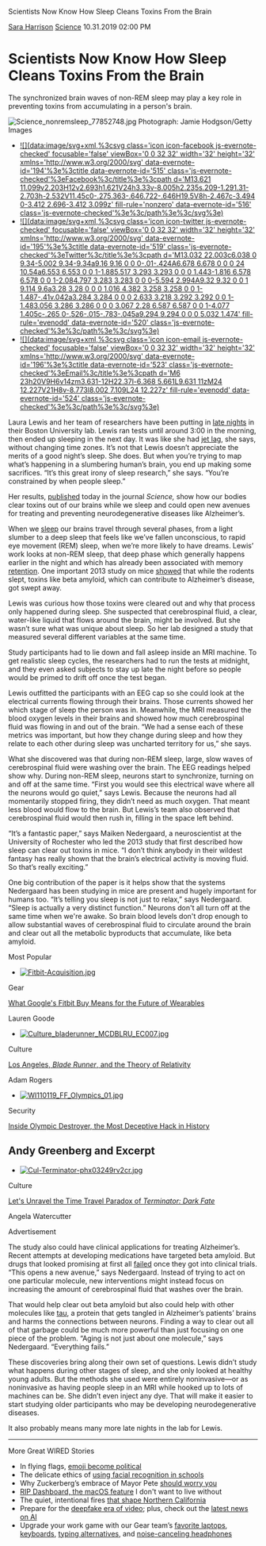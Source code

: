 Scientists Now Know How Sleep Cleans Toxins From the Brain

[Sara Harrison](https://www.wired.com/contributor/sara-harrison)
[Science](https://www.wired.com/category/science)
10.31.2019 02:00 PM

# Scientists Now Know How Sleep Cleans Toxins From the Brain

The synchronized brain waves of non-REM sleep may play a key role in preventing toxins from accumulating in a person's brain.

![Science_nonremsleep_77852748.jpg](../_resources/dcebdd506499dee65d85b45b9b28bf5f.jpg)
​Photograph: Jamie Hodgson/Getty Images

- [![](data:image/svg+xml,%3csvg class='icon icon-facebook js-evernote-checked' focusable='false' viewBox='0 0 32 32' width='32' height='32' xmlns='http://www.w3.org/2000/svg' data-evernote-id='194'%3e%3ctitle data-evernote-id='515' class='js-evernote-checked'%3eFacebook%3c/title%3e%3cpath d='M13.621 11.099v2.203H12v2.693h1.621V24h3.33v-8.005h2.235s.209-1.291.31-2.703h-2.532V11.45c0-.275.363-.646.722-.646H19.5V8h-2.467c-3.494 0-3.412 2.696-3.412 3.099z' fill-rule='nonzero' data-evernote-id='516' class='js-evernote-checked'%3e%3c/path%3e%3c/svg%3e)](https://www.facebook.com/dialog/feed?&display=popup&caption=&app_id=719405864858490&link=https%3A%2F%2Fwww.wired.com%2Fstory%2Fscientists-now-know-how-sleep-cleans-toxins-from-the-brain%2F%3Futm_source%3Dfacebook%26utm_medium%3Dsocial%26utm_campaign%3Donsite-share%26utm_brand%3Dwired%26utm_social-type%3Dearned)
- [![](data:image/svg+xml,%3csvg class='icon icon-twitter js-evernote-checked' focusable='false' viewBox='0 0 32 32' width='32' height='32' xmlns='http://www.w3.org/2000/svg' data-evernote-id='195'%3e%3ctitle data-evernote-id='519' class='js-evernote-checked'%3eTwitter%3c/title%3e%3cpath d='M13.032 22.003c6.038 0 9.34-5.002 9.34-9.34a9.16 9.16 0 0 0-.01-.424A6.678 6.678 0 0 0 24 10.54a6.553 6.553 0 0 1-1.885.517 3.293 3.293 0 0 0 1.443-1.816 6.578 6.578 0 0 1-2.084.797 3.283 3.283 0 0 0-5.594 2.994A9.32 9.32 0 0 1 9.114 9.6a3.28 3.28 0 0 0 1.016 4.382 3.258 3.258 0 0 1-1.487-.41v.042a3.284 3.284 0 0 0 2.633 3.218 3.292 3.292 0 0 1-1.483.056 3.286 3.286 0 0 0 3.067 2.28 6.587 6.587 0 0 1-4.077 1.405c-.265 0-.526-.015-.783-.045a9.294 9.294 0 0 0 5.032 1.474' fill-rule='evenodd' data-evernote-id='520' class='js-evernote-checked'%3e%3c/path%3e%3c/svg%3e)](https://twitter.com/intent/tweet/?url=https%3A%2F%2Fwww.wired.com%2Fstory%2Fscientists-now-know-how-sleep-cleans-toxins-from-the-brain%2F%3Futm_source%3Dtwitter%26utm_medium%3Dsocial%26utm_campaign%3Donsite-share%26utm_brand%3Dwired%26utm_social-type%3Dearned&text=&via=wired)
- [![](data:image/svg+xml,%3csvg class='icon icon-email js-evernote-checked' focusable='false' viewBox='0 0 32 32' width='32' height='32' xmlns='http://www.w3.org/2000/svg' data-evernote-id='196'%3e%3ctitle data-evernote-id='523' class='js-evernote-checked'%3eEmail%3c/title%3e%3cpath d='M6 23h20V9H6v14zm3.631-12H22.37l-6.368 5.661L9.631 11zM24 12.227V21H8v-8.773l8.002 7.109L24 12.227z' fill-rule='evenodd' data-evernote-id='524' class='js-evernote-checked'%3e%3c/path%3e%3c/svg%3e)](https://www.wired.com/story/scientists-now-know-how-sleep-cleans-toxins-from-the-brain/#mailto:?subject=&body=https%3A%2F%2Fwww.wired.com%2Fstory%2Fscientists-now-know-how-sleep-cleans-toxins-from-the-brain%2F%3Futm_source%3Donsite-share%26utm_medium%3Demail%26utm_campaign%3Donsite-share%26utm_brand%3Dwired)

Laura Lewis and her team of researchers have been putting in [late nights](https://www.wired.com/story/youre-not-getting-enough-sleep-and-its-killing-you/) in their Boston University lab. Lewis ran tests until around 3:00 in the morning, then ended up sleeping in the next day. It was like she had [jet lag](https://www.wired.com/story/timeshifter-jet-lag-app/), she says, without changing time zones. It’s not that Lewis doesn’t appreciate the merits of a good night’s sleep. She does. But when you’re trying to map what’s happening in a slumbering human’s brain, you end up making some sacrifices. “It’s this great irony of sleep research,” she says. “You’re constrained by when people sleep.”

Her results, [published](https://science.sciencemag.org/cgi/doi/10.1126/science.aax5440) today in the journal *Science,* show how our bodies clear toxins out of our brains while we sleep and could open new avenues for treating and preventing neurodegenerative diseases like Alzheimer’s.

When we [sleep](https://www.wired.com/story/a-new-gene-helps-explain-why-some-people-need-less-sleep/) our brains travel through several phases, from a light slumber to a deep sleep that feels like we’ve fallen unconscious, to rapid eye movement (REM) sleep, when we’re more likely to have dreams. Lewis’ work looks at non-REM sleep, that deep phase which generally happens earlier in the night and which has already been associated with memory [retention](https://www.ncbi.nlm.nih.gov/pmc/articles/PMC3522106/). One important 2013 study on mice [showed](https://www.ncbi.nlm.nih.gov/pubmed/24136970) that while the rodents slept, toxins like beta amyloid, which can contribute to Alzheimer’s disease, got swept away.

Lewis was curious how those toxins were cleared out and why that process only happened during sleep. She suspected that cerebrospinal fluid, a clear, water-like liquid that flows around the brain, might be involved. But she wasn’t sure what was unique about sleep. So her lab designed a study that measured several different variables at the same time.

Study participants had to lie down and fall asleep inside an MRI machine. To get realistic sleep cycles, the researchers had to run the tests at midnight, and they even asked subjects to stay up late the night before so people would be primed to drift off once the test began.

Lewis outfitted the participants with an EEG cap so she could look at the electrical currents flowing through their brains. Those currents showed her which stage of sleep the person was in. Meanwhile, the MRI measured the blood oxygen levels in their brains and showed how much cerebrospinal fluid was flowing in and out of the brain. “We had a sense each of these metrics was important, but how they change during sleep and how they relate to each other during sleep was uncharted territory for us,” she says.

What she discovered was that during non-REM sleep, large, slow waves of cerebrospinal fluid were washing over the brain. The EEG readings helped show why. During non-REM sleep, neurons start to synchronize, turning on and off at the same time. “First you would see this electrical wave where all the neurons would go quiet,” says Lewis. Because the neurons had all momentarily stopped firing, they didn’t need as much oxygen. That meant less blood would flow to the brain. But Lewis’s team also observed that cerebrospinal fluid would then rush in, filling in the space left behind.

“It’s a fantastic paper,” says Maiken Nedergaard, a neuroscientist at the University of Rochester who led the 2013 study that first described how sleep can clear out toxins in mice. “I don’t think anybody in their wildest fantasy has really shown that the brain’s electrical activity is moving fluid. So that’s really exciting.”

One big contribution of the paper is it helps show that the systems Nedergaard has been studying in mice are present and hugely important for humans too. “It’s telling you sleep is not just to relax,” says Nedergaard. “Sleep is actually a very distinct function.” Neurons don't all turn off at the same time when we're awake. So brain blood levels don't drop enough to allow substantial waves of cerebrospinal fluid to circulate around the brain and clear out all the metabolic byproducts that accumulate, like beta amyloid.

Most Popular

- [![Fitbit-Acquisition.jpg](../_resources/05c6b907631251326b09c0f3c82cbf13.jpg)](https://www.wired.com/story/google-fitbit-future-of-wearables/#intcid=recommendations_wired-right-rail-popular_f1570e18-36c3-4a96-8867-30a68ad841fa_cral-top3-1)

Gear

[ What Google's Fitbit Buy Means for the Future of Wearables](https://www.wired.com/story/google-fitbit-future-of-wearables/#intcid=recommendations_wired-right-rail-popular_f1570e18-36c3-4a96-8867-30a68ad841fa_cral-top3-1)

Lauren Goode

- [![Culture_bladerunner_MCDBLRU_EC007.jpg](../_resources/edd2ed21c698316018a00af5f49141dd.jpg)](https://www.wired.com/story/los-angeles-blade-runner-theory-relativity/#intcid=recommendations_wired-right-rail-popular_f1570e18-36c3-4a96-8867-30a68ad841fa_cral-top3-1)

Culture

[ Los Angeles, *Blade Runner*, and the Theory of Relativity](https://www.wired.com/story/los-angeles-blade-runner-theory-relativity/#intcid=recommendations_wired-right-rail-popular_f1570e18-36c3-4a96-8867-30a68ad841fa_cral-top3-1)

Adam Rogers

- [![WI110119_FF_Olympics_01.jpg](../_resources/7369cb864cb057820c33c45b9ac50013.jpg)](https://www.wired.com/story/untold-story-2018-olympics-destroyer-cyberattack/#intcid=recommendations_wired-right-rail-popular_f1570e18-36c3-4a96-8867-30a68ad841fa_cral-top3-1)

Security

[ Inside Olympic Destroyer, the Most Deceptive Hack in History](https://www.wired.com/story/untold-story-2018-olympics-destroyer-cyberattack/#intcid=recommendations_wired-right-rail-popular_f1570e18-36c3-4a96-8867-30a68ad841fa_cral-top3-1)

Andy Greenberg and Excerpt
-

- [![Cul-Terminator-phx03249rv2cr.jpg](../_resources/4b4c015cc4b5be69f5c45371fa2857e8.jpg)](https://www.wired.com/story/terminator-dark-fate-time-travel/#intcid=recommendations_wired-right-rail-popular_f1570e18-36c3-4a96-8867-30a68ad841fa_cral-top3-1)

Culture

[ Let's Unravel the Time Travel Paradox of *Terminator: Dark Fate*](https://www.wired.com/story/terminator-dark-fate-time-travel/#intcid=recommendations_wired-right-rail-popular_f1570e18-36c3-4a96-8867-30a68ad841fa_cral-top3-1)

Angela Watercutter

Advertisement

The study also could have clinical applications for treating Alzheimer’s. Recent attempts at developing medications have targeted beta amyloid. But drugs that looked promising at first all [failed](https://www.sciencemag.org/news/2019/03/another-major-drug-candidate-targeting-brain-plaques-alzheimer-s-disease-has-failed) once they got into clinical trials. “This opens a new avenue,” says Nedergaard. Instead of trying to act on one particular molecule, new interventions might instead focus on increasing the amount of cerebrospinal fluid that washes over the brain.

That would help clear out beta amyloid but also could help with other molecules like [tau](https://www.nia.nih.gov/health/what-happens-brain-alzheimers-disease), a protein that gets tangled in Alzheimer’s patients’ brains and harms the connections between neurons. Finding a way to clear out all of that garbage could be much more powerful than just focusing on one piece of the problem. “Aging is not just about one molecule,” says Nedergaard. “Everything fails.”

These discoveries bring along their own set of questions. Lewis didn’t study what happens during other stages of sleep, and she only looked at healthy young adults. But the methods she used were entirely noninvasive—or as noninvasive as having people sleep in an MRI while hooked up to lots of machines can be. She didn’t even inject any dye. That will make it easier to start studying older participants who may be developing neurodegenerative diseases.

It also probably means many more late nights in the lab for Lewis.

* * *

More Great WIRED Stories

- In flying flags, [emoji become political](https://www.wired.com/story/flag-emoji-politics-tibet-china/?itm_campaign=BottomRelatedStories_Sections_3)
- The delicate ethics of [using facial recognition in schools](https://www.wired.com/story/delicate-ethics-facial-recognition-schools/?itm_campaign=BottomRelatedStories_Sections_3)
- Why Zuckerberg’s embrace of Mayor Pete [should worry you](https://www.wired.com/story/why-zuckerbergs-embrace-of-mayor-pete-should-worry-you/?itm_campaign=BottomRelatedStories_Sections_3)
- [RIP Dashboard, the macOS feature](https://www.wired.com/story/dashboard-macos-catalina-rip/?itm_campaign=BottomRelatedStories_Sections_3) I don't want to live without
- The quiet, intentional fires [that shape Northern California](https://www.wired.com/story/the-quiet-intentional-fires-northern-california/?itm_campaign=BottomRelatedStories_Sections_3)
- Prepare for the [deepfake era of video](https://www.wired.com/story/prepare-deepfake-era-web-video/?itm_campaign=BottomRelatedStories_Sections_3); plus, check out the [latest news on AI](https://www.wired.com/category/business/artificial-intelligence/?itm_campaign=BottomRelatedStories_Sections_3)
- Upgrade your work game with our Gear team’s [favorite laptops](https://www.wired.com/gallery/best-laptops/?itm_campaign=BottomRelatedStories), [keyboards](https://www.wired.com/story/top-3-mechanical-keyboards/?itm_campaign=BottomRelatedStories), [typing alternatives](https://www.wired.com/story/best-keyboard-alternatives/?itm_campaign=BottomRelatedStories), and [noise-canceling headphones](https://www.wired.com/gallery/best-noise-canceling-headphones/?itm_campaign=BottomRelatedStories)